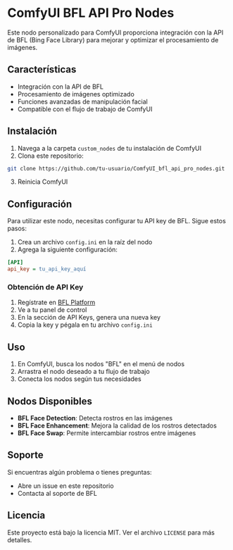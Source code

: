 # ComfyUI BFL API Pro Nodes

Este nodo personalizado para ComfyUI proporciona integración con la API de BFL (Bing Face Library) para mejorar y optimizar el procesamiento de imágenes.

## Características

- Integración con la API de BFL
- Procesamiento de imágenes optimizado
- Funciones avanzadas de manipulación facial
- Compatible con el flujo de trabajo de ComfyUI

## Instalación

1. Navega a la carpeta `custom_nodes` de tu instalación de ComfyUI
2. Clona este repositorio:
```bash
git clone https://github.com/tu-usuario/ComfyUI_bfl_api_pro_nodes.git
```
3. Reinicia ComfyUI

## Configuración

Para utilizar este nodo, necesitas configurar tu API key de BFL. Sigue estos pasos:

1. Crea un archivo `config.ini` en la raíz del nodo
2. Agrega la siguiente configuración:

```ini
[API]
api_key = tu_api_key_aquí
```

### Obtención de API Key

1. Regístrate en [BFL Platform](https://bfl-platform.com)
2. Ve a tu panel de control
3. En la sección de API Keys, genera una nueva key
4. Copia la key y pégala en tu archivo `config.ini`

## Uso

1. En ComfyUI, busca los nodos "BFL" en el menú de nodos
2. Arrastra el nodo deseado a tu flujo de trabajo
3. Conecta los nodos según tus necesidades

## Nodos Disponibles

- **BFL Face Detection**: Detecta rostros en las imágenes
- **BFL Face Enhancement**: Mejora la calidad de los rostros detectados
- **BFL Face Swap**: Permite intercambiar rostros entre imágenes

## Soporte

Si encuentras algún problema o tienes preguntas:
- Abre un issue en este repositorio
- Contacta al soporte de BFL

## Licencia

Este proyecto está bajo la licencia MIT. Ver el archivo `LICENSE` para más detalles. 